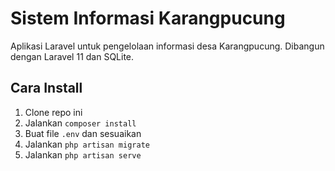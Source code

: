 # Sistem Informasi Karangpucung

Aplikasi Laravel untuk pengelolaan informasi desa Karangpucung. Dibangun dengan Laravel 11 dan SQLite.

## Cara Install
1. Clone repo ini
2. Jalankan `composer install`
3. Buat file `.env` dan sesuaikan
4. Jalankan `php artisan migrate`
5. Jalankan `php artisan serve`
